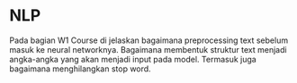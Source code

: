 # NLP

Pada bagian W1 Course di jelaskan bagaimana preprocessing text sebelum masuk ke neural networknya. Bagaimana membentuk struktur text menjadi angka-angka yang akan menjadi input pada model. Termasuk juga bagaimana menghilangkan stop word.
